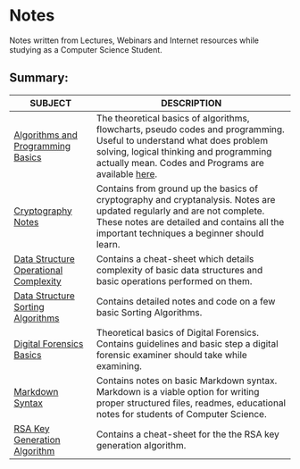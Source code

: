 # Notes
Notes written from Lectures, Webinars and Internet resources while studying as a Computer Science Student.

## Summary:

| SUBJECT                                                      | DESCRIPTION                                                  |
| ------------------------------------------------------------ | ------------------------------------------------------------ |
| [Algorithms and Programming Basics](https://github.com/datta-agni/Notes/blob/main/Algorithm_Basics_Notes/Algorithm_Basics_Notes.tex) | The theoretical basics of algorithms, flowcharts, pseudo codes and programming. Useful to understand what does problem solving, logical thinking and programming actually mean. Codes and Programs are available [here](https://github.com/datta-agni/Java-Codes 'here'). |
| [Cryptography Notes](https://github.com/datta-agni/Notes/blob/main/Cryptography_Notes/Cryptography_Notes.tex) | Contains from ground up the basics of cryptography and cryptanalysis. Notes are updated regularly and are not complete. These notes are detailed and contains all the important techniques a beginner should learn. |
| [Data Structure Operational Complexity](https://github.com/datta-agni/Notes/blob/main/DS_Basic_Complexity_Notes/DS_Basic_Complexity_Notes.tex) | Contains a cheat-sheet which details complexity of basic data structures and basic operations performed on them. |
| [Data Structure Sorting Algorithms](https://github.com/datta-agni/Notes/blob/main/DS_Sorting_Algorithms_Notes/DS_Sorting_Algorithms_Notes.md) | Contains detailed notes and code on a few basic Sorting Algorithms. |
| [Digital Forensics Basics](https://github.com/datta-agni/Notes/blob/main/Digital_Forensic_Basics_Notes/Digital_Forensic_Basics_Notes.tex) | Theoretical basics of Digital Forensics. Contains guidelines and basic step a digital forensic examiner should take while examining. |
| [Markdown Syntax](https://github.com/datta-agni/Notes/blob/main/Markdown_Syntax_Notes/Markdown_Syntax_Notes.tex) | Contains notes on basic Markdown syntax. Markdown is a viable option for writing proper structured files, readmes, educational notes for students of Computer Science. |
| [RSA Key Generation Algorithm](https://github.com/datta-agni/Notes/blob/main/RSA_Key_Generation_Algorithm_Notes/RSA_Key_Generation_Algorithm_Notes.tex) | Contains a cheat-sheet for the the RSA key generation algorithm. |
